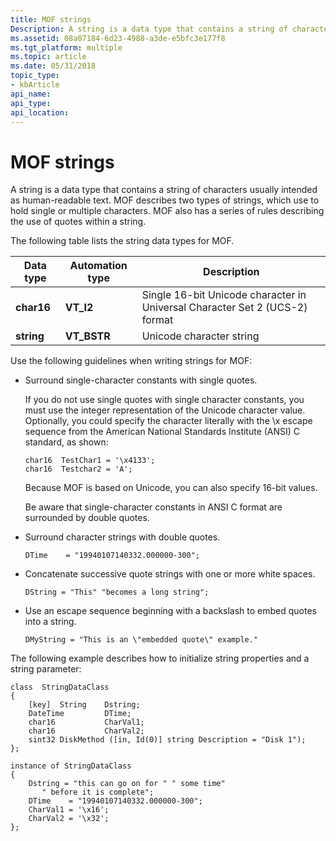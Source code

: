```yaml
---
title: MOF strings
Description: A string is a data type that contains a string of characters usually intended as human-readable text.
ms.assetid: 08a07184-6d23-4988-a3de-e5bfc3e177f8
ms.tgt_platform: multiple
ms.topic: article
ms.date: 05/31/2018
topic_type: 
- kbArticle
api_name: 
api_type: 
api_location: 
---
```


# MOF strings

A string is a data type that contains a string of characters usually intended as human-readable text. MOF describes two types of strings, which use to hold single or multiple characters. MOF also has a series of rules describing the use of quotes within a string.

The following table lists the string data types for MOF.



| Data type  | Automation type | Description                                                                            |
|------------|-----------------|----------------------------------------------------------------------------------------|
| **char16** | **VT\_I2**      | Single 16-bit Unicode character in Universal Character Set 2 (UCS-2) format<br/> |
| **string** | **VT\_BSTR**    | Unicode character string<br/>                                                    |



 

Use the following guidelines when writing strings for MOF:

-   Surround single-character constants with single quotes.

    If you do not use single quotes with single character constants, you must use the integer representation of the Unicode character value. Optionally, you could specify the character literally with the \\x escape sequence from the American National Standards Institute (ANSI) C standard, as shown:

    ``` syntax
    char16  TestChar1 = '\x4133';
    char16  Testchar2 = 'A';
    ```

    Because MOF is based on Unicode, you can also specify 16-bit values.

    Be aware that single-character constants in ANSI C format are surrounded by double quotes.

-   Surround character strings with double quotes.

    ``` syntax
    DTime    = "19940107140332.000000-300";
    ```

-   Concatenate successive quote strings with one or more white spaces.

    ``` syntax
    DString = "This" "becomes a long string";
    ```

-   Use an escape sequence beginning with a backslash to embed quotes into a string.

    ``` syntax
    DMyString = "This is an \"embedded quote\" example."
    ```

The following example describes how to initialize string properties and a string parameter:

``` syntax
class  StringDataClass
{
    [key]  String    Dstring;
    DateTime         DTime;
    char16           CharVal1;
    char16           CharVal2;
    sint32 DiskMethod ([in, Id(0)] string Description = "Disk 1");
};

instance of StringDataClass
{
    Dstring = "this can go on for " " some time"
       " before it is complete";
    DTime    = "19940107140332.000000-300";
    CharVal1 = '\x16';
    CharVal2 = '\x32';
};
```

 

 




